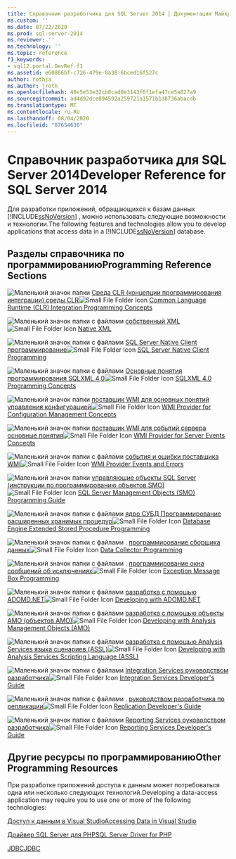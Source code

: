 ```yaml
---
title: Справочник разработчика для SQL Server 2014 | Документация Майкрософт
ms.custom: ''
ms.date: 07/22/2020
ms.prod: sql-server-2014
ms.reviewer: ''
ms.technology: ''
ms.topic: reference
f1_keywords:
- sql12.portal.DevRef.f1
ms.assetid: e60866bf-c726-479e-8a38-6bced16f527c
author: rothja
ms.author: jroth
ms.openlocfilehash: 48e5e53e32cb8cad0e3143f6f1efa47ce5a827a9
ms.sourcegitcommit: ad4d92dce894592a259721a1571b1d8736abacdb
ms.translationtype: MT
ms.contentlocale: ru-RU
ms.lasthandoff: 08/04/2020
ms.locfileid: "87654630"
---
```

# <a name="developer-reference-for-sql-server-2014"></a><span data-ttu-id="d1a9c-102">Справочник разработчика для SQL Server 2014</span><span class="sxs-lookup"><span data-stu-id="d1a9c-102">Developer Reference for SQL Server 2014</span></span>

  <span data-ttu-id="d1a9c-103">Для разработки приложений, обращающихся к базам данных [!INCLUDE[ssNoVersion](../includes/ssnoversion-md.md)] , можно использовать следующие возможности и технологии.</span><span class="sxs-lookup"><span data-stu-id="d1a9c-103">The following features and technologies allow you to develop applications that access data in a [!INCLUDE[ssNoVersion](../includes/ssnoversion-md.md)] database.</span></span>  
  
## <a name="programming-reference-sections"></a><span data-ttu-id="d1a9c-104">Разделы справочника по программированию</span><span class="sxs-lookup"><span data-stu-id="d1a9c-104">Programming Reference Sections</span></span>  

 <span data-ttu-id="d1a9c-105">![Маленький значок папки](../integration-services/media/filefolder-small.gif "Маленький значок папки") [Среда CLR &#40;концепции программирования интеграции&#41; среды CLR](../relational-databases/clr-integration/common-language-runtime-clr-integration-programming-concepts.md)</span><span class="sxs-lookup"><span data-stu-id="d1a9c-105">![Small File Folder Icon](../integration-services/media/filefolder-small.gif "Small File Folder Icon") [Common Language Runtime &#40;CLR&#41; Integration Programming Concepts](../relational-databases/clr-integration/common-language-runtime-clr-integration-programming-concepts.md)</span></span>  
  
 <span data-ttu-id="d1a9c-106">![Маленький значок папки с файлами](../integration-services/media/filefolder-small.gif "Маленький значок папки") [собственный XML](https://technet.microsoft.com/library/ms191274.aspx)</span><span class="sxs-lookup"><span data-stu-id="d1a9c-106">![Small File Folder Icon](../integration-services/media/filefolder-small.gif "Small File Folder Icon") [Native XML](https://technet.microsoft.com/library/ms191274.aspx)</span></span>  
  
 <span data-ttu-id="d1a9c-107">![Маленький значок папки с файлами](../integration-services/media/filefolder-small.gif "Маленький значок папки") [SQL Server Native Client программирование](../relational-databases/native-client/sql-server-native-client-programming.md)</span><span class="sxs-lookup"><span data-stu-id="d1a9c-107">![Small File Folder Icon](../integration-services/media/filefolder-small.gif "Small File Folder Icon") [SQL Server Native Client Programming](../relational-databases/native-client/sql-server-native-client-programming.md)</span></span>  
  
 <span data-ttu-id="d1a9c-108">![Маленький значок папки с файлами](../integration-services/media/filefolder-small.gif "Маленький значок папки") [Основные понятия программирования SQLXML 4,0](../relational-databases/sqlxml/sqlxml-4-0-programming-concepts.md)</span><span class="sxs-lookup"><span data-stu-id="d1a9c-108">![Small File Folder Icon](../integration-services/media/filefolder-small.gif "Small File Folder Icon") [SQLXML 4.0 Programming Concepts](../relational-databases/sqlxml/sqlxml-4-0-programming-concepts.md)</span></span>  
  
 <span data-ttu-id="d1a9c-109">![Маленький значок папки](../integration-services/media/filefolder-small.gif "Маленький значок папки") [поставщик WMI для основных понятий управления конфигурацией](../relational-databases/wmi-provider-configuration/wmi-provider-for-configuration-management.md)</span><span class="sxs-lookup"><span data-stu-id="d1a9c-109">![Small File Folder Icon](../integration-services/media/filefolder-small.gif "Small File Folder Icon") [WMI Provider for Configuration Management Concepts](../relational-databases/wmi-provider-configuration/wmi-provider-for-configuration-management.md)</span></span>  
  
 <span data-ttu-id="d1a9c-110">![Маленький значок папки](../integration-services/media/filefolder-small.gif "Маленький значок папки") [поставщик WMI для событий сервера основные понятия](../relational-databases/wmi-provider-server-events/wmi-provider-for-server-events-concepts.md)</span><span class="sxs-lookup"><span data-stu-id="d1a9c-110">![Small File Folder Icon](../integration-services/media/filefolder-small.gif "Small File Folder Icon") [WMI Provider for Server Events Concepts](../relational-databases/wmi-provider-server-events/wmi-provider-for-server-events-concepts.md)</span></span>  
  
 <span data-ttu-id="d1a9c-111">![Маленький значок папки с файлами](../integration-services/media/filefolder-small.gif "Маленький значок папки") [события и ошибки поставщика WMI](../relational-databases/native-client-ole-db-errors/errors.md)</span><span class="sxs-lookup"><span data-stu-id="d1a9c-111">![Small File Folder Icon](../integration-services/media/filefolder-small.gif "Small File Folder Icon") [WMI Provider Events and Errors](../relational-databases/native-client-ole-db-errors/errors.md)</span></span>  
  
 <span data-ttu-id="d1a9c-112">![Маленький значок папки](../integration-services/media/filefolder-small.gif "Маленький значок папки") [управляющие объекты SQL Server &#40;инструкции по программированию объектов SMO&#41;](../relational-databases/server-management-objects-smo/sql-server-management-objects-smo-programming-guide.md)</span><span class="sxs-lookup"><span data-stu-id="d1a9c-112">![Small File Folder Icon](../integration-services/media/filefolder-small.gif "Small File Folder Icon") [SQL Server Management Objects &#40;SMO&#41; Programming Guide](../relational-databases/server-management-objects-smo/sql-server-management-objects-smo-programming-guide.md)</span></span>  
  
 <span data-ttu-id="d1a9c-113">![Маленький значок папки с файлами](../integration-services/media/filefolder-small.gif "Маленький значок папки") [ядро СУБД Программирование расширенных хранимых процедур](../relational-databases/database-engine-extended-stored-procedure-programming.md)</span><span class="sxs-lookup"><span data-stu-id="d1a9c-113">![Small File Folder Icon](../integration-services/media/filefolder-small.gif "Small File Folder Icon") [Database Engine Extended Stored Procedure Programming](../relational-databases/database-engine-extended-stored-procedure-programming.md)</span></span>  
  
 <span data-ttu-id="d1a9c-114">![Маленький значок папки с файлами](../integration-services/media/filefolder-small.gif "Маленький значок папки") . [программирование сборщика данных](../database-engine/dev-guide/data-collector-programming.md)</span><span class="sxs-lookup"><span data-stu-id="d1a9c-114">![Small File Folder Icon](../integration-services/media/filefolder-small.gif "Small File Folder Icon") [Data Collector Programming](../database-engine/dev-guide/data-collector-programming.md)</span></span>  
  
 <span data-ttu-id="d1a9c-115">![Маленький значок папки с файлами](../integration-services/media/filefolder-small.gif "Маленький значок папки") . [программирование окна сообщений об исключениях](../database-engine/dev-guide/exception-message-box-programming.md)</span><span class="sxs-lookup"><span data-stu-id="d1a9c-115">![Small File Folder Icon](../integration-services/media/filefolder-small.gif "Small File Folder Icon") [Exception Message Box Programming](../database-engine/dev-guide/exception-message-box-programming.md)</span></span>  
  
 <span data-ttu-id="d1a9c-116">![Маленький значок папки с файлами](../integration-services/media/filefolder-small.gif "Маленький значок папки") [разработка с помощью ADOMD.NET](https://docs.microsoft.com/bi-reference/adomd/developing-with-adomd-net)</span><span class="sxs-lookup"><span data-stu-id="d1a9c-116">![Small File Folder Icon](../integration-services/media/filefolder-small.gif "Small File Folder Icon") [Developing with ADOMD.NET](https://docs.microsoft.com/bi-reference/adomd/developing-with-adomd-net)</span></span>  
  
 <span data-ttu-id="d1a9c-117">![Маленький значок папки с файлами](../integration-services/media/filefolder-small.gif "Маленький значок папки") [разработка с помощью объекты AMO &#40;объектов AMO&#41;](https://docs.microsoft.com/bi-reference/amo/developing-with-analysis-management-objects-amo)</span><span class="sxs-lookup"><span data-stu-id="d1a9c-117">![Small File Folder Icon](../integration-services/media/filefolder-small.gif "Small File Folder Icon") [Developing with Analysis Management Objects &#40;AMO&#41;](https://docs.microsoft.com/bi-reference/amo/developing-with-analysis-management-objects-amo)</span></span>  
  
 <span data-ttu-id="d1a9c-118">![Маленький значок папки с файлами](../integration-services/media/filefolder-small.gif "Маленький значок папки") [разработка с помощью Analysis Services языка сценариев &#40;ASSL&#41;](https://docs.microsoft.com/analysis-services/multidimensional-models/scripting-language-assl/developing-with-analysis-services-scripting-language-assl)</span><span class="sxs-lookup"><span data-stu-id="d1a9c-118">![Small File Folder Icon](../integration-services/media/filefolder-small.gif "Small File Folder Icon") [Developing with Analysis Services Scripting Language &#40;ASSL&#41;](https://docs.microsoft.com/analysis-services/multidimensional-models/scripting-language-assl/developing-with-analysis-services-scripting-language-assl)</span></span>  
  
 <span data-ttu-id="d1a9c-119">![Маленький значок папки с файлами](../integration-services/media/filefolder-small.gif "Маленький значок папки") [Integration Services руководством разработчика](../integration-services/integration-services-developer-documentation.md)</span><span class="sxs-lookup"><span data-stu-id="d1a9c-119">![Small File Folder Icon](../integration-services/media/filefolder-small.gif "Small File Folder Icon") [Integration Services Developer's Guide](../integration-services/integration-services-developer-documentation.md)</span></span>  
  
 <span data-ttu-id="d1a9c-120">![Маленький значок папки с файлами](../integration-services/media/filefolder-small.gif "Маленький значок папки") . [руководством разработчика по репликации](../relational-databases/replication/concepts/replication-developer-documentation.md)</span><span class="sxs-lookup"><span data-stu-id="d1a9c-120">![Small File Folder Icon](../integration-services/media/filefolder-small.gif "Small File Folder Icon") [Replication Developer's Guide](../relational-databases/replication/concepts/replication-developer-documentation.md)</span></span>  
  
 <span data-ttu-id="d1a9c-121">![Маленький значок папки с файлами](../integration-services/media/filefolder-small.gif "Маленький значок папки") [Reporting Services руководством разработчика](../reporting-services/reporting-services-features-and-tasks-ssrs.md)</span><span class="sxs-lookup"><span data-stu-id="d1a9c-121">![Small File Folder Icon](../integration-services/media/filefolder-small.gif "Small File Folder Icon") [Reporting Services Developer's Guide](../reporting-services/reporting-services-features-and-tasks-ssrs.md)</span></span>  
  
## <a name="other-programming-resources"></a><span data-ttu-id="d1a9c-122">Другие ресурсы по программированию</span><span class="sxs-lookup"><span data-stu-id="d1a9c-122">Other Programming Resources</span></span>  

 <span data-ttu-id="d1a9c-123">При разработке приложений доступа к данным может потребоваться одна или несколько следующих технологий.</span><span class="sxs-lookup"><span data-stu-id="d1a9c-123">Developing a data-access application may require you to use one or more of the following technologies:</span></span>  
  
 [<span data-ttu-id="d1a9c-124">Доступ к данным в Visual Studio</span><span class="sxs-lookup"><span data-stu-id="d1a9c-124">Accessing Data in Visual Studio</span></span>](https://go.microsoft.com/fwlink/?LinkId=129902)  
  
 [<span data-ttu-id="d1a9c-125">Драйвер SQL Server для PHP</span><span class="sxs-lookup"><span data-stu-id="d1a9c-125">SQL Server Driver for PHP</span></span>](https://go.microsoft.com/fwlink/?LinkID=119889)  
  
 [<span data-ttu-id="d1a9c-126">JDBC</span><span class="sxs-lookup"><span data-stu-id="d1a9c-126">JDBC</span></span>](https://go.microsoft.com/fwlink/?LinkId=129903)  
  
  
